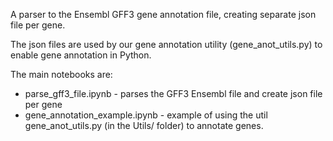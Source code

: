 A parser to the Ensembl GFF3 gene annotation file, creating separate json file per gene. 

The json files are used by our gene annotation utility (gene_anot_utils.py) to enable gene annotation in Python.

The main notebooks are:
* parse_gff3_file.ipynb - parses the GFF3 Ensembl file and create json file per gene
* gene_annotation_example.ipynb - example of using the util gene_anot_utils.py (in the Utils/ folder) to annotate genes.
